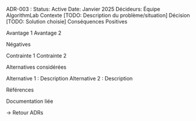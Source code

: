 ﻿
ADR-003 : 
Status: Active
Date: Janvier 2025
Décideurs: Équipe AlgorithmLab
Contexte
[TODO: Description du problème/situation]
Décision
[TODO: Solution choisie]
Conséquences
Positives

Avantage 1
Avantage 2

Négatives

Contrainte 1
Contrainte 2

Alternatives considérées

Alternative 1 : Description
Alternative 2 : Description

Références

Documentation liée

→ Retour ADRs
